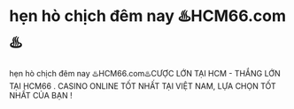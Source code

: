 # hẹn hò chịch đêm nay ♨️HCM66.com♨️

hẹn hò chịch đêm nay ♨️HCM66.com♨️CƯỢC LỚN TẠI HCM - THẮNG LỚN TẠI HCM66 . CASINO ONLINE TỐT NHẤT TẠI VIỆT NAM, LỰA CHỌN TỐT NHẤT CỦA BẠN !